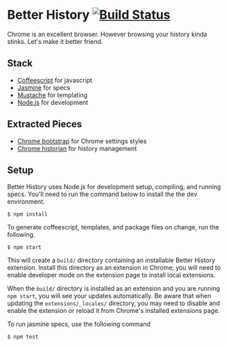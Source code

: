 Better History [![Build Status](https://travis-ci.org/roykolak/better-history.png)](https://travis-ci.org/roykolak/better-history)
=================

Chrome is an excellent browser. However browsing your history kinda stinks. Let's make it better friend.

Stack
----------------

* [Coffeescript](http://coffeescript.org/) for javascript
* [Jasmine](http://pivotal.github.com/jasmine/) for specs
* [Mustache](http://mustache.github.com/) for templating
* [Node.js](https://github.com/joyent/node) for development

Extracted Pieces
----------------

* [Chrome bootstrap](https://github.com/roykolak/chrome-bootstrap) for Chrome settings styles
* [Chrome historian](https://github.com/roykolak/chrome-bootstrap) for history management

Setup
-----------------

Better History uses Node.js for development setup, compiling, and running specs. You'll need to run the command below to install the the dev environment.

    $ npm install

To generate coffeescript, templates, and package files on change, run the following.

    $ npm start

This will create a `build/` directory containing an installable Better History extension. Install this directory as an extension in Chrome; you will need to enable developer mode on the extension page to install local extensions.

When the `build/` directory is installed as an extension and you are running `npm start`, you will see your updates automatically. Be aware that when updating the `extensions/_locales/` directory, you may need to disable and enable the extension or reload it from Chrome's installed extensions page.

To run jasmine specs, use the following command

    $ npm test

